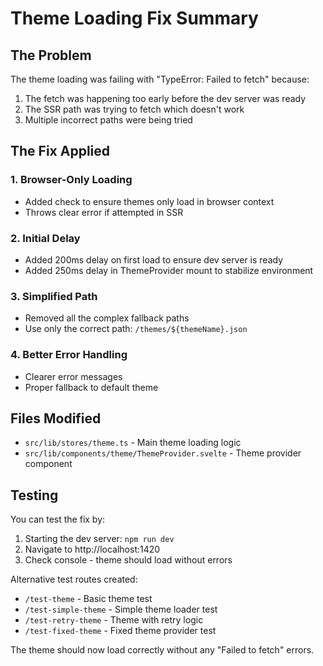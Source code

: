 # Theme Loading Fix Summary

## The Problem
The theme loading was failing with "TypeError: Failed to fetch" because:
1. The fetch was happening too early before the dev server was ready
2. The SSR path was trying to fetch which doesn't work
3. Multiple incorrect paths were being tried

## The Fix Applied

### 1. Browser-Only Loading
- Added check to ensure themes only load in browser context
- Throws clear error if attempted in SSR

### 2. Initial Delay
- Added 200ms delay on first load to ensure dev server is ready
- Added 250ms delay in ThemeProvider mount to stabilize environment

### 3. Simplified Path
- Removed all the complex fallback paths
- Use only the correct path: `/themes/${themeName}.json`

### 4. Better Error Handling
- Clearer error messages
- Proper fallback to default theme

## Files Modified
- `src/lib/stores/theme.ts` - Main theme loading logic
- `src/lib/components/theme/ThemeProvider.svelte` - Theme provider component

## Testing
You can test the fix by:
1. Starting the dev server: `npm run dev`
2. Navigate to http://localhost:1420
3. Check console - theme should load without errors

Alternative test routes created:
- `/test-theme` - Basic theme test
- `/test-simple-theme` - Simple theme loader test
- `/test-retry-theme` - Theme with retry logic
- `/test-fixed-theme` - Fixed theme provider test

The theme should now load correctly without any "Failed to fetch" errors.